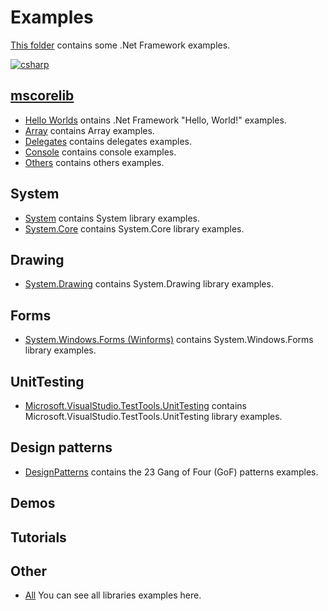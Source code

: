 # Examples

[This folder](.) contains some .Net Framework examples.

[![csharp](docs/Pictures/csharp_header.png)](https://gammasoft71.wixsite.com/gammasoft/csharp)

## [mscorelib](mscorelib/README.md)

* [Hello Worlds](mscorelib/HelloWorlds/README.md) ontains .Net Framework "Hello, World!" examples.
* [Array](mscorelib/Array/README.md) contains Array examples.
* [Delegates](mscorelib/Delegates/README.md) contains delegates examples.
* [Console](mscorelib/Console/README.md) contains console examples.
* [Others](mscorelib/Others/README.md) contains others examples.

## System

* [System](./System/README.md) contains System library examples.
* [System.Core](./System.Core/README.md) contains System.Core library examples.

## Drawing

* [System.Drawing](./System.Drawing/README.md) contains System.Drawing library examples.

## Forms

* [System.Windows.Forms (Winforms)](./System.Windows.Forms/README.md) contains System.Windows.Forms library examples.

## UnitTesting

* [Microsoft.VisualStudio.TestTools.UnitTesting](./Microsoft.VisualStudio.TestTools.UnitTesting/README.md) contains Microsoft.VisualStudio.TestTools.UnitTesting library examples.

## Design patterns

* [DesignPatterns](./DesignPatterns/README.md) contains the 23 Gang of Four (GoF) patterns examples.

## Demos

## Tutorials

## Other

* [All](.) You can see all libraries examples here. 
